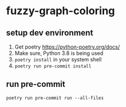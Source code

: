 # fuzzy-graph-coloring

## setup dev environment
1. Get poetry https://python-poetry.org/docs/
2. Make sure, Python 3.8 is being used
3. ```poetry install``` in your system shell
4. ```poetry run pre-commit install```

## run pre-commit
```poetry run pre-commit run --all-files```